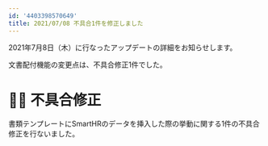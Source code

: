 ```yaml
---
id: '4403398570649'
title: 2021/07/08 不具合1件を修正しました
---
```

2021年7月8日（木）に行なったアップデートの詳細をお知らせします。

文書配付機能の変更点は、不具合修正1件でした。

# 👨‍⚕️ 不具合修正

書類テンプレートにSmartHRのデータを挿入した際の挙動に関する1件の不具合修正を行ないました。
